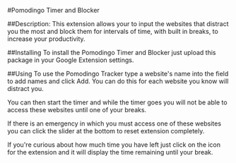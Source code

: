 #Pomodingo Timer and Blocker

##Description:
This extension allows your to input the websites that distract you the most and block them for intervals of time, with
built in breaks, to increase your productivity.

##Installing
To install the Pomodingo Timer and Blocker just upload this package in your Google Extension settings.

##Using
To use the Pomodingo Tracker type a website's name into the field to add names and click Add. You can do this for each
website you know will distract you.

You can then start the timer and while the timer goes you will not be able to access these websites until one of your
breaks.

If there is an emergency in which you must access one of these websites you can click the slider at the bottom to reset
extension completely.

If you're curious about how much time you have left just click on the icon for the extension and it will display the time
remaining until your break.
